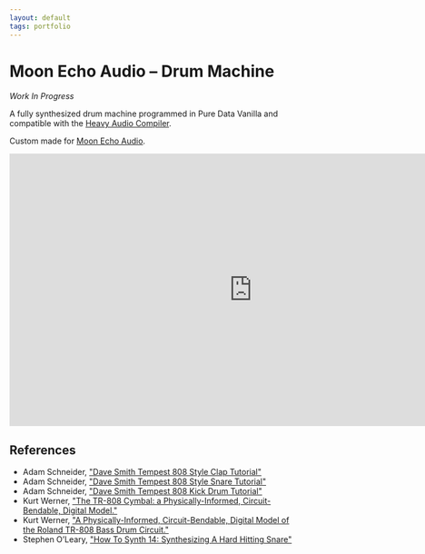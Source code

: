```yaml
---
layout: default
tags: portfolio
---
```

# Moon Echo Audio – Drum Machine
*Work In Progress*

A fully synthesized drum machine programmed in Pure Data Vanilla and compatible with the [Heavy Audio Compiler](https://github.com/enzienaudio/hvcc).

Custom made for [Moon Echo Audio](https://www.moonechoaudio.com).

<div class="video-container"><p><iframe width="853" height="480" src="https://www.youtube.com/embed/ZApWqkWXvds" frameborder="0" allowfullscreen></iframe></p></div>

## References
* Adam Schneider, ["Dave Smith Tempest 808 Style Clap Tutorial"](https://youtu.be/sfkXyb6P_Pc)
* Adam Schneider, ["Dave Smith Tempest 808 Style Snare Tutorial"](https://youtu.be/8LWQqDHhpKw)
* Adam Schneider, ["Dave Smith Tempest 808 Kick Drum Tutorial"](https://youtu.be/ZFDTbc1Qxds)
* Kurt Werner, ["The TR-808 Cymbal: a Physically-Informed, Circuit-Bendable, Digital Model."](https://quod.lib.umich.edu/cgi/p/pod/dod-idx/tr-808-cymbal-a-physically-informed-circuit-bendable-digital.pdf?c=icmc;idno=bbp2372.2014.221)
* Kurt Werner, ["A Physically-Informed, Circuit-Bendable, Digital Model of the Roland TR-808 Bass Drum Circuit."](http://www.dafx14.fau.de/papers/dafx14_kurt_james_werner_a_physically_informed,_ci.pdf)
* Stephen O’Leary, ["How To Synth 14: Synthesizing A Hard Hitting Snare"](https://youtu.be/5A7oFpmXuls)
